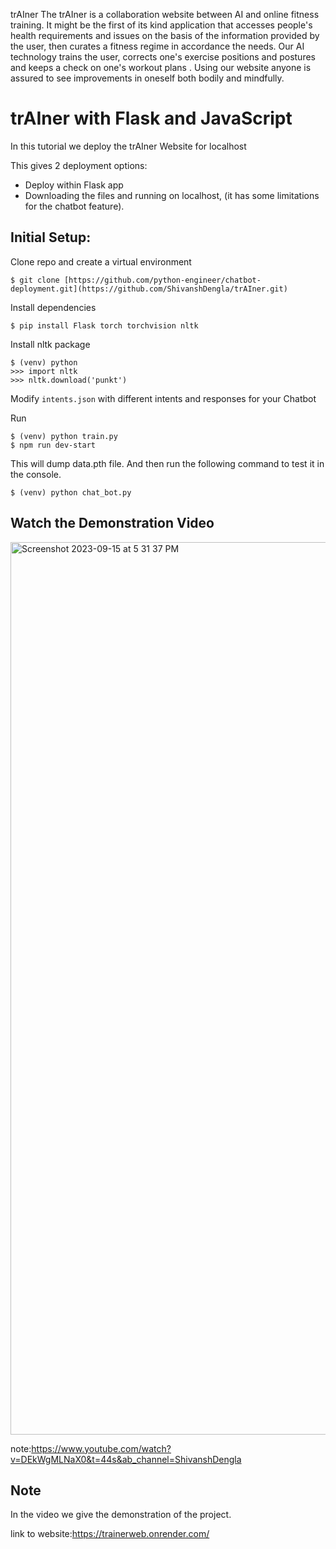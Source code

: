 trAIner
The trAIner is a collaboration website between AI and online fitness training. It might be the first of its kind application that accesses people's health requirements and issues on the basis of the information provided by the user, then curates a fitness regime in accordance the needs. Our AI technology trains the user, corrects one's exercise positions and postures and keeps a check on one's workout plans . Using our website anyone is assured to see improvements in oneself both bodily and mindfully.


# trAIner with Flask and JavaScript

In this tutorial we deploy the trAIner Website for localhost

This gives 2 deployment options:
- Deploy within Flask app
- Downloading the files and running on localhost, (it has some limitations for the chatbot feature).

## Initial Setup:


Clone repo and create a virtual environment
```
$ git clone [https://github.com/python-engineer/chatbot-deployment.git](https://github.com/ShivanshDengla/trAIner.git)
```
Install dependencies
```
$ pip install Flask torch torchvision nltk
```
Install nltk package
```
$ (venv) python
>>> import nltk
>>> nltk.download('punkt')
```
Modify `intents.json` with different intents and responses for your Chatbot

Run
```
$ (venv) python train.py
$ npm run dev-start

```
This will dump data.pth file. And then run
the following command to test it in the console.
```
$ (venv) python chat_bot.py
```


## Watch the Demonstration Video
<img width="1428" alt="Screenshot 2023-09-15 at 5 31 37 PM" src="https://github.com/ShivanshDengla/trAIner/assets/66008449/8929f1ff-858c-4dc7-836f-2aa0898899cd">

note:https://www.youtube.com/watch?v=DEkWgMLNaX0&t=44s&ab_channel=ShivanshDengla

## Note
In the video we give the demonstration of the project.

link to website:https://trainerweb.onrender.com/
